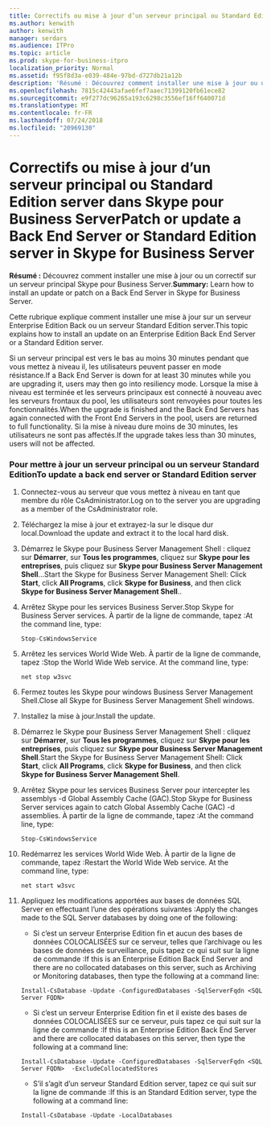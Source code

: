 ```yaml
---
title: Correctifs ou mise à jour d’un serveur principal ou Standard Edition server dans Skype pour Business Server
ms.author: kenwith
author: kenwith
manager: serdars
ms.audience: ITPro
ms.topic: article
ms.prod: skype-for-business-itpro
localization_priority: Normal
ms.assetid: f95f8d3a-e039-484e-97bd-d727db21a12b
description: 'Résumé : Découvrez comment installer une mise à jour ou un correctif sur un serveur principal Skype pour Business Server.'
ms.openlocfilehash: 7815c42443afae6fef7aaec71399120fb61ece82
ms.sourcegitcommit: e9f277dc96265a193c6298c3556ef16ff640071d
ms.translationtype: MT
ms.contentlocale: fr-FR
ms.lasthandoff: 07/24/2018
ms.locfileid: "20969130"
---
```

# <a name="patch-or-update-a-back-end-server-or-standard-edition-server-in-skype-for-business-server"></a><span data-ttu-id="b130f-103">Correctifs ou mise à jour d’un serveur principal ou Standard Edition server dans Skype pour Business Server</span><span class="sxs-lookup"><span data-stu-id="b130f-103">Patch or update a Back End Server or Standard Edition server in Skype for Business Server</span></span>
 
<span data-ttu-id="b130f-104">**Résumé :** Découvrez comment installer une mise à jour ou un correctif sur un serveur principal Skype pour Business Server.</span><span class="sxs-lookup"><span data-stu-id="b130f-104">**Summary:** Learn how to install an update or patch on a Back End Server in Skype for Business Server.</span></span>
  
<span data-ttu-id="b130f-105">Cette rubrique explique comment installer une mise à jour sur un serveur Enterprise Edition Back ou un serveur Standard Edition server.</span><span class="sxs-lookup"><span data-stu-id="b130f-105">This topic explains how to install an update on an Enterprise Edition Back End Server or a Standard Edition server.</span></span>
  
<span data-ttu-id="b130f-106">Si un serveur principal est vers le bas au moins 30 minutes pendant que vous mettez à niveau il, les utilisateurs peuvent passer en mode résistance.</span><span class="sxs-lookup"><span data-stu-id="b130f-106">If a Back End Server is down for at least 30 minutes while you are upgrading it, users may then go into resiliency mode.</span></span> <span data-ttu-id="b130f-107">Lorsque la mise à niveau est terminée et les serveurs principaux est connecté à nouveau avec les serveurs frontaux du pool, les utilisateurs sont renvoyées pour toutes les fonctionnalités.</span><span class="sxs-lookup"><span data-stu-id="b130f-107">When the upgrade is finished and the Back End Servers has again connected with the Front End Servers in the pool, users are returned to full functionality.</span></span> <span data-ttu-id="b130f-108">Si la mise à niveau dure moins de 30 minutes, les utilisateurs ne sont pas affectés.</span><span class="sxs-lookup"><span data-stu-id="b130f-108">If the upgrade takes less than 30 minutes, users will not be affected.</span></span>
  
### <a name="to-update-a-back-end-server-or-standard-edition-server"></a><span data-ttu-id="b130f-109">Pour mettre à jour un serveur principal ou un serveur Standard Edition</span><span class="sxs-lookup"><span data-stu-id="b130f-109">To update a back end server or Standard Edition server</span></span>

1. <span data-ttu-id="b130f-110">Connectez-vous au serveur que vous mettez à niveau en tant que membre du rôle CsAdministrator.</span><span class="sxs-lookup"><span data-stu-id="b130f-110">Log on to the server you are upgrading as a member of the CsAdministrator role.</span></span>
    
2. <span data-ttu-id="b130f-111">Téléchargez la mise à jour et extrayez-la sur le disque dur local.</span><span class="sxs-lookup"><span data-stu-id="b130f-111">Download the update and extract it to the local hard disk.</span></span>
    
3. <span data-ttu-id="b130f-112">Démarrez le Skype pour Business Server Management Shell : cliquez sur **Démarrer**, sur **Tous les programmes**, cliquez sur **Skype pour les entreprises**, puis cliquez sur **Skype pour Business Server Management Shell**...</span><span class="sxs-lookup"><span data-stu-id="b130f-112">Start the Skype for Business Server Management Shell: Click **Start**, click **All Programs**, click **Skype for Business**, and then click **Skype for Business Server Management Shell**..</span></span>
    
4. <span data-ttu-id="b130f-113">Arrêtez Skype pour les services Business Server.</span><span class="sxs-lookup"><span data-stu-id="b130f-113">Stop Skype for Business Server services.</span></span> <span data-ttu-id="b130f-114">À partir de la ligne de commande, tapez :</span><span class="sxs-lookup"><span data-stu-id="b130f-114">At the command line, type:</span></span>
    
    ```
    Stop-CsWindowsService
    ```

5. <span data-ttu-id="b130f-p103">Arrêtez les services World Wide Web. À partir de la ligne de commande, tapez :</span><span class="sxs-lookup"><span data-stu-id="b130f-p103">Stop the World Wide Web service. At the command line, type:</span></span>
    
    ```
    net stop w3svc
   ```

6. <span data-ttu-id="b130f-117">Fermez toutes les Skype pour windows Business Server Management Shell.</span><span class="sxs-lookup"><span data-stu-id="b130f-117">Close all Skype for Business Server Management Shell windows.</span></span>
    
7. <span data-ttu-id="b130f-118">Installez la mise à jour.</span><span class="sxs-lookup"><span data-stu-id="b130f-118">Install the update.</span></span>
    
8. <span data-ttu-id="b130f-119">Démarrez le Skype pour Business Server Management Shell : cliquez sur **Démarrer**, sur **Tous les programmes**, cliquez sur **Skype pour les entreprises**, puis cliquez sur **Skype pour Business Server Management Shell**.</span><span class="sxs-lookup"><span data-stu-id="b130f-119">Start the Skype for Business Server Management Shell: Click **Start**, click **All Programs**, click **Skype for Business**, and then click **Skype for Business Server Management Shell**.</span></span>
    
9. <span data-ttu-id="b130f-120">Arrêtez Skype pour les services Business Server pour intercepter les assemblys -d Global Assembly Cache (GAC).</span><span class="sxs-lookup"><span data-stu-id="b130f-120">Stop Skype for Business Server services again to catch Global Assembly Cache (GAC) -d assemblies.</span></span> <span data-ttu-id="b130f-121">À partir de la ligne de commande, tapez :</span><span class="sxs-lookup"><span data-stu-id="b130f-121">At the command line, type:</span></span>
    
    ```
    Stop-CsWindowsService
    ```

10. <span data-ttu-id="b130f-p105">Redémarrez les services World Wide Web. À partir de la ligne de commande, tapez :</span><span class="sxs-lookup"><span data-stu-id="b130f-p105">Restart the World Wide Web service. At the command line, type:</span></span>
    
    ```
    net start w3svc
    ```

11. <span data-ttu-id="b130f-124">Appliquez les modifications apportées aux bases de données SQL Server en effectuant l’une des opérations suivantes :</span><span class="sxs-lookup"><span data-stu-id="b130f-124">Apply the changes made to the SQL Server databases by doing one of the following:</span></span>
    
    - <span data-ttu-id="b130f-125">Si c’est un serveur Enterprise Edition fin et aucun des bases de données COLOCALISÉES sur ce serveur, telles que l’archivage ou les bases de données de surveillance, puis tapez ce qui suit sur la ligne de commande :</span><span class="sxs-lookup"><span data-stu-id="b130f-125">If this is an Enterprise Edition Back End Server and there are no collocated databases on this server, such as Archiving or Monitoring databases, then type the following at a command line:</span></span>
    
    ```
    Install-CsDatabase -Update -ConfiguredDatabases -SqlServerFqdn <SQL Server FQDN>
    ```

    - <span data-ttu-id="b130f-126">Si c’est un serveur Enterprise Edition fin et il existe des bases de données COLOCALISÉES sur ce serveur, puis tapez ce qui suit sur la ligne de commande :</span><span class="sxs-lookup"><span data-stu-id="b130f-126">If this is an Enterprise Edition Back End Server and there are collocated databases on this server, then type the following at a command line:</span></span>
    
    ```
    Install-CsDatabase -Update -ConfiguredDatabases -SqlServerFqdn <SQL Server FQDN>  -ExcludeCollocatedStores
    ```

    - <span data-ttu-id="b130f-127">S’il s’agit d’un serveur Standard Edition server, tapez ce qui suit sur la ligne de commande :</span><span class="sxs-lookup"><span data-stu-id="b130f-127">If this is an Standard Edition server, type the following at a command line:</span></span>
    
    ```
    Install-CsDatabase -Update -LocalDatabases

    ```
